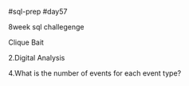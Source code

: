 #sql-prep
#day57

8week sql challegenge

Clique Bait

2.Digital Analysis

4.What is the number of events for each event type?